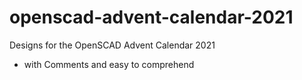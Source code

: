 # openscad-advent-calendar-2021
Designs for the OpenSCAD Advent Calendar 2021

 - with Comments and easy to comprehend

